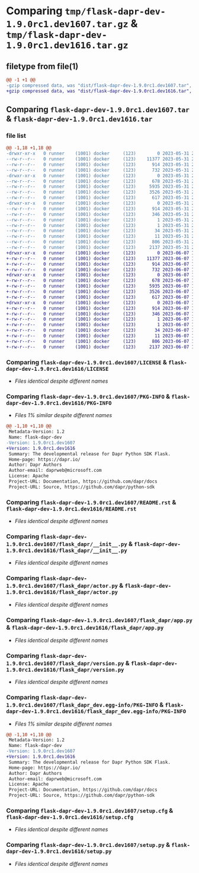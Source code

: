 # Comparing `tmp/flask-dapr-dev-1.9.0rc1.dev1607.tar.gz` & `tmp/flask-dapr-dev-1.9.0rc1.dev1616.tar.gz`

## filetype from file(1)

```diff
@@ -1 +1 @@
-gzip compressed data, was "dist/flask-dapr-dev-1.9.0rc1.dev1607.tar", last modified: Wed May 31 22:52:12 2023, max compression
+gzip compressed data, was "dist/flask-dapr-dev-1.9.0rc1.dev1616.tar", last modified: Wed Jun  7 18:07:14 2023, max compression
```

## Comparing `flask-dapr-dev-1.9.0rc1.dev1607.tar` & `flask-dapr-dev-1.9.0rc1.dev1616.tar`

### file list

```diff
@@ -1,18 +1,18 @@
-drwxr-xr-x   0 runner    (1001) docker     (123)        0 2023-05-31 22:52:12.000000 flask-dapr-dev-1.9.0rc1.dev1607/
--rw-r--r--   0 runner    (1001) docker     (123)    11377 2023-05-31 22:51:50.000000 flask-dapr-dev-1.9.0rc1.dev1607/LICENSE
--rw-r--r--   0 runner    (1001) docker     (123)      914 2023-05-31 22:52:12.000000 flask-dapr-dev-1.9.0rc1.dev1607/PKG-INFO
--rw-r--r--   0 runner    (1001) docker     (123)      732 2023-05-31 22:51:50.000000 flask-dapr-dev-1.9.0rc1.dev1607/README.rst
-drwxr-xr-x   0 runner    (1001) docker     (123)        0 2023-05-31 22:52:12.000000 flask-dapr-dev-1.9.0rc1.dev1607/flask_dapr/
--rw-r--r--   0 runner    (1001) docker     (123)      678 2023-05-31 22:51:50.000000 flask-dapr-dev-1.9.0rc1.dev1607/flask_dapr/__init__.py
--rw-r--r--   0 runner    (1001) docker     (123)     5935 2023-05-31 22:51:50.000000 flask-dapr-dev-1.9.0rc1.dev1607/flask_dapr/actor.py
--rw-r--r--   0 runner    (1001) docker     (123)     3526 2023-05-31 22:51:50.000000 flask-dapr-dev-1.9.0rc1.dev1607/flask_dapr/app.py
--rw-r--r--   0 runner    (1001) docker     (123)      617 2023-05-31 22:51:50.000000 flask-dapr-dev-1.9.0rc1.dev1607/flask_dapr/version.py
-drwxr-xr-x   0 runner    (1001) docker     (123)        0 2023-05-31 22:52:12.000000 flask-dapr-dev-1.9.0rc1.dev1607/flask_dapr_dev.egg-info/
--rw-r--r--   0 runner    (1001) docker     (123)      914 2023-05-31 22:52:12.000000 flask-dapr-dev-1.9.0rc1.dev1607/flask_dapr_dev.egg-info/PKG-INFO
--rw-r--r--   0 runner    (1001) docker     (123)      346 2023-05-31 22:52:12.000000 flask-dapr-dev-1.9.0rc1.dev1607/flask_dapr_dev.egg-info/SOURCES.txt
--rw-r--r--   0 runner    (1001) docker     (123)        1 2023-05-31 22:52:12.000000 flask-dapr-dev-1.9.0rc1.dev1607/flask_dapr_dev.egg-info/dependency_links.txt
--rw-r--r--   0 runner    (1001) docker     (123)        1 2023-05-31 22:52:12.000000 flask-dapr-dev-1.9.0rc1.dev1607/flask_dapr_dev.egg-info/not-zip-safe
--rw-r--r--   0 runner    (1001) docker     (123)       34 2023-05-31 22:52:12.000000 flask-dapr-dev-1.9.0rc1.dev1607/flask_dapr_dev.egg-info/requires.txt
--rw-r--r--   0 runner    (1001) docker     (123)       11 2023-05-31 22:52:12.000000 flask-dapr-dev-1.9.0rc1.dev1607/flask_dapr_dev.egg-info/top_level.txt
--rw-r--r--   0 runner    (1001) docker     (123)      806 2023-05-31 22:52:12.000000 flask-dapr-dev-1.9.0rc1.dev1607/setup.cfg
--rw-r--r--   0 runner    (1001) docker     (123)     2137 2023-05-31 22:51:50.000000 flask-dapr-dev-1.9.0rc1.dev1607/setup.py
+drwxr-xr-x   0 runner    (1001) docker     (123)        0 2023-06-07 18:07:14.000000 flask-dapr-dev-1.9.0rc1.dev1616/
+-rw-r--r--   0 runner    (1001) docker     (123)    11377 2023-06-07 18:06:53.000000 flask-dapr-dev-1.9.0rc1.dev1616/LICENSE
+-rw-r--r--   0 runner    (1001) docker     (123)      914 2023-06-07 18:07:14.000000 flask-dapr-dev-1.9.0rc1.dev1616/PKG-INFO
+-rw-r--r--   0 runner    (1001) docker     (123)      732 2023-06-07 18:06:53.000000 flask-dapr-dev-1.9.0rc1.dev1616/README.rst
+drwxr-xr-x   0 runner    (1001) docker     (123)        0 2023-06-07 18:07:14.000000 flask-dapr-dev-1.9.0rc1.dev1616/flask_dapr/
+-rw-r--r--   0 runner    (1001) docker     (123)      678 2023-06-07 18:06:53.000000 flask-dapr-dev-1.9.0rc1.dev1616/flask_dapr/__init__.py
+-rw-r--r--   0 runner    (1001) docker     (123)     5935 2023-06-07 18:06:53.000000 flask-dapr-dev-1.9.0rc1.dev1616/flask_dapr/actor.py
+-rw-r--r--   0 runner    (1001) docker     (123)     3526 2023-06-07 18:06:53.000000 flask-dapr-dev-1.9.0rc1.dev1616/flask_dapr/app.py
+-rw-r--r--   0 runner    (1001) docker     (123)      617 2023-06-07 18:06:53.000000 flask-dapr-dev-1.9.0rc1.dev1616/flask_dapr/version.py
+drwxr-xr-x   0 runner    (1001) docker     (123)        0 2023-06-07 18:07:14.000000 flask-dapr-dev-1.9.0rc1.dev1616/flask_dapr_dev.egg-info/
+-rw-r--r--   0 runner    (1001) docker     (123)      914 2023-06-07 18:07:14.000000 flask-dapr-dev-1.9.0rc1.dev1616/flask_dapr_dev.egg-info/PKG-INFO
+-rw-r--r--   0 runner    (1001) docker     (123)      346 2023-06-07 18:07:14.000000 flask-dapr-dev-1.9.0rc1.dev1616/flask_dapr_dev.egg-info/SOURCES.txt
+-rw-r--r--   0 runner    (1001) docker     (123)        1 2023-06-07 18:07:14.000000 flask-dapr-dev-1.9.0rc1.dev1616/flask_dapr_dev.egg-info/dependency_links.txt
+-rw-r--r--   0 runner    (1001) docker     (123)        1 2023-06-07 18:07:14.000000 flask-dapr-dev-1.9.0rc1.dev1616/flask_dapr_dev.egg-info/not-zip-safe
+-rw-r--r--   0 runner    (1001) docker     (123)       34 2023-06-07 18:07:14.000000 flask-dapr-dev-1.9.0rc1.dev1616/flask_dapr_dev.egg-info/requires.txt
+-rw-r--r--   0 runner    (1001) docker     (123)       11 2023-06-07 18:07:14.000000 flask-dapr-dev-1.9.0rc1.dev1616/flask_dapr_dev.egg-info/top_level.txt
+-rw-r--r--   0 runner    (1001) docker     (123)      806 2023-06-07 18:07:14.000000 flask-dapr-dev-1.9.0rc1.dev1616/setup.cfg
+-rw-r--r--   0 runner    (1001) docker     (123)     2137 2023-06-07 18:06:53.000000 flask-dapr-dev-1.9.0rc1.dev1616/setup.py
```

### Comparing `flask-dapr-dev-1.9.0rc1.dev1607/LICENSE` & `flask-dapr-dev-1.9.0rc1.dev1616/LICENSE`

 * *Files identical despite different names*

### Comparing `flask-dapr-dev-1.9.0rc1.dev1607/PKG-INFO` & `flask-dapr-dev-1.9.0rc1.dev1616/PKG-INFO`

 * *Files 1% similar despite different names*

```diff
@@ -1,10 +1,10 @@
 Metadata-Version: 1.2
 Name: flask-dapr-dev
-Version: 1.9.0rc1.dev1607
+Version: 1.9.0rc1.dev1616
 Summary: The developmental release for Dapr Python SDK Flask.
 Home-page: https://dapr.io/
 Author: Dapr Authors
 Author-email: daprweb@microsoft.com
 License: Apache
 Project-URL: Documentation, https://github.com/dapr/docs
 Project-URL: Source, https://github.com/dapr/python-sdk
```

### Comparing `flask-dapr-dev-1.9.0rc1.dev1607/README.rst` & `flask-dapr-dev-1.9.0rc1.dev1616/README.rst`

 * *Files identical despite different names*

### Comparing `flask-dapr-dev-1.9.0rc1.dev1607/flask_dapr/__init__.py` & `flask-dapr-dev-1.9.0rc1.dev1616/flask_dapr/__init__.py`

 * *Files identical despite different names*

### Comparing `flask-dapr-dev-1.9.0rc1.dev1607/flask_dapr/actor.py` & `flask-dapr-dev-1.9.0rc1.dev1616/flask_dapr/actor.py`

 * *Files identical despite different names*

### Comparing `flask-dapr-dev-1.9.0rc1.dev1607/flask_dapr/app.py` & `flask-dapr-dev-1.9.0rc1.dev1616/flask_dapr/app.py`

 * *Files identical despite different names*

### Comparing `flask-dapr-dev-1.9.0rc1.dev1607/flask_dapr/version.py` & `flask-dapr-dev-1.9.0rc1.dev1616/flask_dapr/version.py`

 * *Files identical despite different names*

### Comparing `flask-dapr-dev-1.9.0rc1.dev1607/flask_dapr_dev.egg-info/PKG-INFO` & `flask-dapr-dev-1.9.0rc1.dev1616/flask_dapr_dev.egg-info/PKG-INFO`

 * *Files 1% similar despite different names*

```diff
@@ -1,10 +1,10 @@
 Metadata-Version: 1.2
 Name: flask-dapr-dev
-Version: 1.9.0rc1.dev1607
+Version: 1.9.0rc1.dev1616
 Summary: The developmental release for Dapr Python SDK Flask.
 Home-page: https://dapr.io/
 Author: Dapr Authors
 Author-email: daprweb@microsoft.com
 License: Apache
 Project-URL: Documentation, https://github.com/dapr/docs
 Project-URL: Source, https://github.com/dapr/python-sdk
```

### Comparing `flask-dapr-dev-1.9.0rc1.dev1607/setup.cfg` & `flask-dapr-dev-1.9.0rc1.dev1616/setup.cfg`

 * *Files identical despite different names*

### Comparing `flask-dapr-dev-1.9.0rc1.dev1607/setup.py` & `flask-dapr-dev-1.9.0rc1.dev1616/setup.py`

 * *Files identical despite different names*

